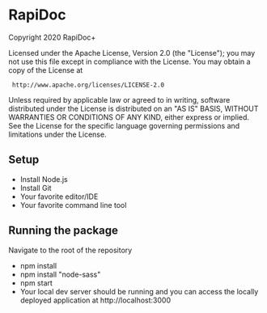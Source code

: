 # RapiDoc

Copyright 2020 RapiDoc+

   Licensed under the Apache License, Version 2.0 (the "License");
   you may not use this file except in compliance with the License.
   You may obtain a copy of the License at

     http://www.apache.org/licenses/LICENSE-2.0

   Unless required by applicable law or agreed to in writing, software
   distributed under the License is distributed on an "AS IS" BASIS,
   WITHOUT WARRANTIES OR CONDITIONS OF ANY KIND, either express or implied.
   See the License for the specific language governing permissions and
   limitations under the License.
   
   
 ## Setup
   
  - Install Node.js
  - Install Git
  - Your favorite editor/IDE
  - Your favorite command line tool
  
 ## Running the package
 
 Navigate to the root of the repository
 - npm install
 - npm install "node-sass"
 - npm start
 - Your local dev server should be running and you can access the locally deployed application at http://localhost:3000
